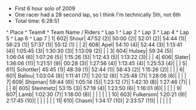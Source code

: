   * First 6 hour solo of 2009
  * One racer had a 28 second lap, so I think I'm technically 5th, not 6th
  * Total time: 6:28:51

^ Place ^ Team# ^ Team Name / Riders ^ Lap 1 ^ Lap 2 ^ Lap 3 ^ Lap 4 ^ Lap 5 ^ Lap 6 ^ Lap 7 
| 1| 602| Shour| 47:52 (2)| 50:00 (2)| 52:01 (2)| 54:44 (1)| 56:23 (1)| 57:37 (1)| 55:12 (1) |
| 2| 608| Apel| 54:10 (4)| 52:44 (3)| 1:13:41 (4)| 1:05:45 (3)| 1:30:30 (3)| 1:13:09 (2)| |
| 3| 604| Hulsey| 59:34 (5)| 1:06:04 (6)| 1:07:26 (5)| 1:15:26 (5)| 1:12:43 (5)| 1:13:22 (3)| |
| 4| 606| Slater| 1:36:06 (11)| 1:21:51 (9)| 00:28 (3)| 1:27:56 (4)| 1:13:45 (4)| 1:25:53 (4)|  |
| 5| 611| Schottler| 45:45 (1)| 48:39 (1)| 52:44 (1)| 58:43 (2)| 1:15:26 (2)| |  |
| 6| 601| Ballou| 1:03:04 (8)| 1:11:41 (7)| 1:20:12 (8)| 1:25:48 (7)| 1:28:06 (6)| |  |
| 7| 609| Shipman| 59:44 (6)| 1:05:14 (5)| 1:23:12 (7)| 1:42:10 (8)| 1:27:46 (7)| |  |
| 8| 605| Steinmetz| 53:15 (3)| 57:18 (4)| 1:23:50 (6)| 1:16:01 (6)| | |  |
| 9| 607| Lamb| 1:02:30 (7)| 1:18:00 (8)| | | | |  |
| 10| 603| Fulkerson| 1:20:21 (9)| 2:17:45 (10)| | | | |  |
| 11| 610| Chasm| 1:34:17 (10)| 2:33:57 (11)| | | | |  |